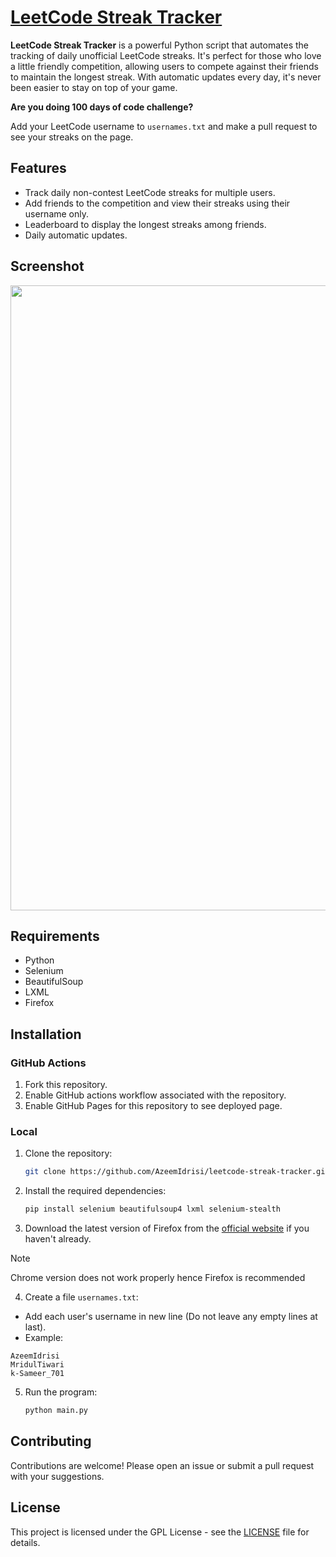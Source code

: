 # [LeetCode Streak Tracker](https://azeemidrisi.github.io/LeetCode-Streak-Tracker/)

__LeetCode Streak Tracker__ is a powerful Python script that automates the tracking of daily unofficial LeetCode streaks. It's perfect for those who love a little friendly competition, allowing users to compete against their friends to maintain the longest streak. With automatic updates every day, it's never been easier to stay on top of your game.

**Are you doing 100 days of code challenge?**

Add your LeetCode username to `usernames.txt` and make a pull request to see your streaks on the page.

## Features

- Track daily non-contest LeetCode streaks for multiple users.
- Add friends to the competition and view their streaks using their username only.
- Leaderboard to display the longest streaks among friends.
- Daily automatic updates.

## Screenshot
<a href="https://azeemidrisi.github.io/LeetCode-Streak-Tracker/"><img width="1000px" src="https://github.com/AzeemIdrisi/LeetCode-Streak-Tracker/assets/112647789/a3db31e0-4adb-4a05-b360-f262b40d218e"/></a>

## Requirements

- Python
- Selenium
- BeautifulSoup
- LXML
- Firefox

## Installation

### GitHub Actions
1. Fork this repository.
2. Enable GitHub actions workflow associated with the repository.
3. Enable GitHub Pages for this repository to see deployed page.

### Local
1. Clone the repository:

   ```sh
   git clone https://github.com/AzeemIdrisi/leetcode-streak-tracker.git
   ```

2. Install the required dependencies:

   ```sh
   pip install selenium beautifulsoup4 lxml selenium-stealth
   ```

3. Download the latest version of Firefox from the [official website](https://www.mozilla.org/en-US/firefox/new/) if you haven't already.

> [!NOTE] 
> Chrome version does not work properly hence Firefox is recommended

4. Create a file `usernames.txt`:
- Add each user's username in new line (Do not leave any empty lines at last).
- Example:
```
AzeemIdrisi
MridulTiwari
k-Sameer_701
```

5. Run the program:

   ```sh
   python main.py
   ```

## Contributing

Contributions are welcome! Please open an issue or submit a pull request with your suggestions.

## License

This project is licensed under the GPL License - see the [LICENSE](LICENSE) file for details.

